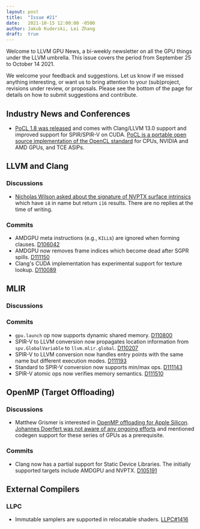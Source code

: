 ```yaml
---
layout: post
title:  "Issue #21"
date:   2021-10-15 12:00:00 -0500
author: Jakub Kuderski, Lei Zhang
draft:  true
---
```


Welcome to LLVM GPU News, a bi-weekly newsletter on all the GPU things under the LLVM umbrella.
This issue covers the period from September 25 to October 14 2021.

We welcome your feedback and suggestions. Let us know if we missed anything interesting, or want us to bring attention to your (sub)project, revisions under review, or proposals. Please see the bottom of the page for details on how to submit suggestions and contribute.


## Industry News and Conferences
*  [PoCL 1.8 was released](https://github.com/pocl/pocl/releases/tag/v1.8) and comes with Clang/LLVM 13.0 support and improved support for SPIR/SPIR-V on CUDA. [PoCL is a portable open source implementation of the OpenCL standard](http://portablecl.org/) for CPUs, NVIDIA and AMD GPUs, and TCE ASIPs.


##  LLVM and Clang

### Discussions

*  [Nicholas Wilson asked about the signature of NVPTX surface intrinsics](https://lists.llvm.org/pipermail/llvm-dev/2021-October/153239.html) which have `i8` in name but return `i16` results. There are no replies at the time of writing.

### Commits

*  AMDGPU meta instructions (e.g., `KILL`s) are ignored when forming clauses. [D106042](https://reviews.llvm.org/D106042)
*  AMDGPU now removes frame indices which become dead after SGPR spills. [D111150](https://reviews.llvm.org/D111150)
*  Clang's CUDA implementation has experimental support for texture lookup. [D110089](https://reviews.llvm.org/D110089)


## MLIR

### Discussions

### Commits

* `gpu.launch` op now supports dynamic shared memory. [D110800](https://reviews.llvm.org/D110800)
*  SPIR-V to LLVM conversion now propagates location information from `spv.GlobalVariable` to `llvm.mlir.global`. [D110207](https://reviews.llvm.org/D110207)
*  SPIR-V to LLVM conversion now handles entry points with the same name but different execution modes. [D111193](https://reviews.llvm.org/D111193)
*  Standard to SPIR-V conversion now supports min/max ops. [D111143](https://reviews.llvm.org/D111143)
*  SPIR-V atomic ops now verifies memory semantics. [D111510](https://reviews.llvm.org/D111510)


## OpenMP (Target Offloading)

### Discussions

*  Matthew Grismer is interested in [OpenMP offloading for Apple Silicon](https://lists.llvm.org/pipermail/llvm-dev/2021-October/153294.html). [Johannes Doerfert was not aware of any ongoing efforts](https://lists.llvm.org/pipermail/llvm-dev/2021-October/153306.html) and mentioned codegen support for these series of GPUs as a prerequisite.

### Commits

*  Clang now has a partial support for Static Device Libraries. The initially supported targets include AMDGPU and NVPTX. [D105191](https://reviews.llvm.org/D105191)


## External Compilers

### LLPC

*  Immutable samplers are supported in relocatable shaders. [LLPC#1416](https://github.com/GPUOpen-Drivers/llpc/pull/1416)
